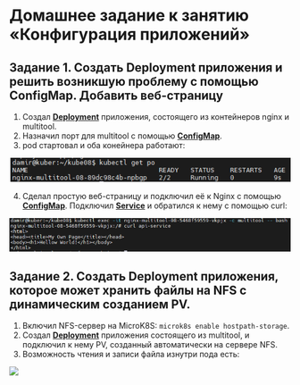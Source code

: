 # Домашнее задание к занятию «Конфигурация приложений»

## Задание 1. Создать Deployment приложения и решить возникшую проблему с помощью ConfigMap. Добавить веб-страницу
1. Создал [**Deployment**](https://github.com/Granit16/Netology/blob/main/netology/kubernetes/08/yaml/dep.yaml) приложения, состоящего из контейнеров nginx и multitool.
2. Назначил порт для multitool с помощью [**ConfigMap**](https://github.com/Granit16/Netology/blob/main/netology/kubernetes/08/yaml/cm-1.yaml).
3. pod стартовал и оба конейнера работают:

![](https://github.com/Granit16/Netology/blob/main/netology/kubernetes/08/pics/get_po.png)
   
4. Сделал простую веб-страницу и подключил её к Nginx с помощью [**ConfigMap**](https://github.com/Granit16/Netology/blob/main/netology/kubernetes/08/yaml/api-html.yaml). Подключил [**Service**](https://github.com/Granit16/Netology/blob/main/netology/kubernetes/08/yaml/service.yaml) и обратился к нему с помощью curl:
   
![](https://github.com/Granit16/Netology/blob/main/netology/kubernetes/08/pics/curl_service.png)


    

## Задание 2. Создать Deployment приложения, которое может хранить файлы на NFS с динамическим созданием PV.
1. Включил NFS-сервер на MicroK8S: ```microk8s enable hostpath-storage```.
2. Создал [**Deployment**](https://github.com/Granit16/Netology/blob/main/netology/kubernetes/07/yaml/multitool_dep.yaml) приложения состоящего из multitool, и подключил к нему PV, созданный автоматически на сервере NFS.
3. Возможность чтения и записи файла изнутри пода есть:

![](https://github.com/Granit16/Netology/blob/main/netology/kubernetes/08/pics/nfs.png)
